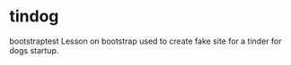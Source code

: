# tindog
bootstraptest
Lesson on bootstrap used to create fake site for a tinder for dogs startup. 
